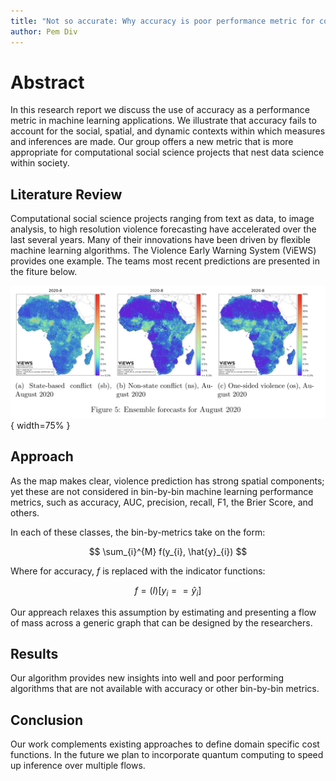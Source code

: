 ```yaml
---
title: "Not so accurate: Why accuracy is poor performance metric for computational social science applications"
author: Pem Div
---
```


# Abstract

In this research report we discuss the use of accuracy as a performance metric in machine learning applications.
We illustrate that accuracy fails to account for the social, spatial, and dynamic contexts within which measures and inferences are made.
Our group offers a new metric that is more appropriate for computational social science projects that nest data science within society. 


## Literature Review

Computational social science projects ranging from text as data, to image analysis, to high resolution violence forecasting have accelerated over the last several years. Many of their innovations have been driven by flexible machine learning algorithms. The Violence Early Warning System (ViEWS) provides one example. The teams most recent predictions are presented in the fiture below.

![](ViEWSMapGridCell.png){ width=75% }
## Approach

As the map makes clear, violence prediction has strong spatial components; yet these are not considered in bin-by-bin machine learning performance metrics, such as accuracy, AUC, precision, recall, F1, the Brier Score, and others. 

In each of these classes, the bin-by-metrics take on the form:

$$
\sum_{i}^{M} f(y_{i}, \hat{y}_{i})
$$

Where for accuracy, $f$ is replaced with the indicator functions:

$$
f = \mathcal(I)[y_{i}==\hat{y}_{i}]
$$

Our appreach relaxes this assumption by estimating and presenting a flow of mass across a generic graph that can be designed by the researchers.
## Results

Our algorithm provides new insights into well and poor performing algorithms that are not available with accuracy or other bin-by-bin metrics.

## Conclusion

Our work complements existing approaches to define domain specific cost functions. In the future we plan to incorporate quantum computing to speed up inference over multiple flows.
